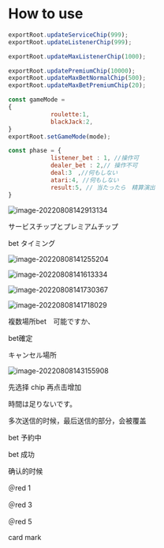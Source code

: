 # How to use



```javascript
exportRoot.updateServiceChip(999);
exportRoot.updateListenerChip(999);

exportRoot.updateMaxListenerChip(1000);

exportRoot.updatePremiumChip(10000);
exportRoot.updateMaxBetNormalChip(500);
exportRoot.updateMaxBetPremiumChip(20);

const gameMode =
{
			roulette:1,
			blackJack:2,
}
exportRoot.setGameMode(mode);

const phase = {
			listener_bet : 1, //操作可
			dealer_bet : 2,// 操作不可
			deal:3　,//何もしない
			atari:4, //何もしない
			result:5, // 当たったら　精算演出
}
```



![image-20220808142913134](https://vip2.loli.io/2022/08/08/SNhCXWg6yq7cDz2.png)

サービスチップとプレミアムチップ　

bet タイミング

![image-20220808141255204](https://vip2.loli.io/2022/08/08/Ik6DOZwi2nRNSYF.png)



![image-20220808141613334](https://vip2.loli.io/2022/08/08/vVdSLa63R17MQDo.png)

![image-20220808141730367](https://vip2.loli.io/2022/08/08/iAHXm1ypORNLCBP.png)

![image-20220808141718029](https://vip2.loli.io/2022/08/08/H3GzJeP5nRVrI7p.png)

複数場所bet　可能ですか、

bet確定

キャンセル場所　　　

![image-20220808143155908](C:\Users\WangYiTao\AppData\Roaming\Typora\typora-user-images\image-20220808143155908.png)

先选择 chip 再点击增加

時間は足りないです。

多次送信的时候，最后送信的部分，会被覆盖

bet 予約中

bet 成功

确认的时候

＠red 1

＠red 3

＠red 5

card mark
